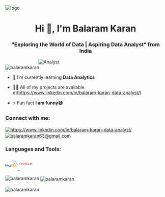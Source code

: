 ![logo](https://media.licdn.com/dms/image/D5616AQEH-VChW_gC0Q/profile-displaybackgroundimage-shrink_350_1400/0/1716797406273?e=1723075200&v=beta&t=PsliScKWySZzw3jLA2FI9ntQNpDYhJsw-faholWkHZY)
<h1 align="center">Hi 👋, I'm Balaram Karan</h1>
<h3 align="center">"Exploring the World of Data | Aspiring Data Analyst" from India</h3>

<img align="right" alt="Analyst" width="400" src="https://user-images.githubusercontent.com/55389276/140866485-8fb1c876-9a8f-4d6a-98dc-08c4981eaf70.gif">

<p align="left"> <img src="https://komarev.com/ghpvc/?username=balaramkaran&label=Profile%20views&color=0e75b6&style=flat" alt="balaramkaran" /> </p>

- 🌱 I’m currently learning **Data Analytics**

- 👨‍💻 All of my projects are available at(https://www.linkedin.com/in/balaram-karan-data-analyst/)

- ⚡ Fun fact **I am funny😅**

<h3 align="left">Connect with me:</h3>
<p align="left">
<a href="https://linkedin.com/in/https://www.linkedin.com/in/balaram-karan-data-analyst/" target="blank"><img align="center" src="https://raw.githubusercontent.com/rahuldkjain/github-profile-readme-generator/master/src/images/icons/Social/linked-in-alt.svg" alt="https://www.linkedin.com/in/balaram-karan-data-analyst/" height="30" width="40" /></a>
<a href="https://www.hackerrank.com/balaramkaran63@gmail.com" target="blank"><img align="center" src="https://raw.githubusercontent.com/rahuldkjain/github-profile-readme-generator/master/src/images/icons/Social/hackerrank.svg" alt="balaramkaran63@gmail.com" height="30" width="40" /></a>
</p>

<h3 align="left">Languages and Tools:</h3>
<p align="left"> <a href="https://www.mysql.com/" target="_blank" rel="noreferrer"> <img src="https://raw.githubusercontent.com/devicons/devicon/master/icons/mysql/mysql-original-wordmark.svg" alt="mysql" width="40" height="40"/> </a> <a href="https://www.oracle.com/" target="_blank" rel="noreferrer"> <img src="https://raw.githubusercontent.com/devicons/devicon/master/icons/oracle/oracle-original.svg" alt="oracle" width="40" height="40"/> </a> </p>

<p><img align="left" src="https://github-readme-stats.vercel.app/api/top-langs?username=balaramkaran&show_icons=true&locale=en&layout=compact" alt="balaramkaran" /></p>

<p>&nbsp;<img align="center" src="https://github-readme-stats.vercel.app/api?username=balaramkaran&show_icons=true&locale=en" alt="balaramkaran" /></p>

<p><img align="center" src="https://github-readme-streak-stats.herokuapp.com/?user=balaramkaran&" alt="balaramkaran" /></p>
